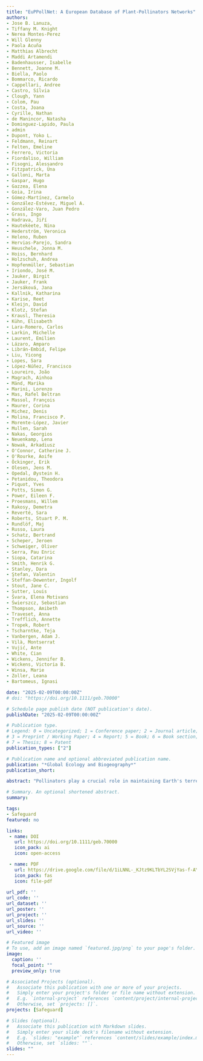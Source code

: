 ```yaml
---
title: "EuPPollNet: A European Database of Plant-Pollinators Networks" 
authors:
- Jose B. Lanuza,
- Tiffany M. Knight
- Nerea Montes-Perez
- Will Glenny
- Paola Acuña
- Matthias Albrecht
- Maddi Artamendi
- Badenhausser, Isabelle
- Bennett, Joanne M.
- Biella, Paolo
- Bommarco, Ricardo
- Cappellari, Andree
- Castro, Sílvia
- Clough, Yann
- Colom, Pau
- Costa, Joana
- Cyrille, Nathan
- de Manincor, Natasha
- Dominguez-Lapido, Paula
- admin
- Dupont, Yoko L.
- Feldmann, Reinart
- Felten, Emeline
- Ferrero, Victoria
- Fiordaliso, William
- Fisogni, Alessandro
- Fitzpatrick, Úna
- Galloni, Marta
- Gaspar, Hugo
- Gazzea, Elena
- Goia, Irina
- Gómez-Martínez, Carmelo
- González-Estévez, Miguel A.
- González-Varo, Juan Pedro
- Grass, Ingo
- Hadrava, Jiří
- Hautekèete, Nina
- Hederström, Veronica
- Heleno, Ruben
- Hervias-Parejo, Sandra
- Heuschele, Jonna M.
- Hoiss, Bernhard
- Holzschuh, Andrea
- Hopfenmüller, Sebastian
- Iriondo, José M.
- Jauker, Birgit
- Jauker, Frank
- Jersáková, Jana
- Kallnik, Katharina
- Karise, Reet
- Kleijn, David
- Klotz, Stefan
- Krausl, Theresia
- Kühn, Elisabeth
- Lara-Romero, Carlos
- Larkin, Michelle
- Laurent, Emilien
- Lázaro, Amparo
- Librán-Embid, Felipe
- Liu, Yicong
- Lopes, Sara
- López-Núñez, Francisco
- Loureiro, João
- Magrach, Ainhoa
- Mänd, Marika
- Marini, Lorenzo
- Mas, Rafel Beltran
- Massol, François
- Maurer, Corina
- Michez, Denis
- Molina, Francisco P.
- Morente-López, Javier
- Mullen, Sarah
- Nakas, Georgios
- Neuenkamp, Lena
- Nowak, Arkadiusz
- O'Connor, Catherine J.
- O'Rourke, Aoife
- Öckinger, Erik
- Olesen, Jens M.
- Opedal, Øystein H.
- Petanidou, Theodora
- Piquot, Yves
- Potts, Simon G.
- Power, Eileen F.
- Proesmans, Willem
- Rakosy, Demetra
- Reverté, Sara
- Roberts, Stuart P. M.
- Rundlöf, Maj
- Russo, Laura
- Schatz, Bertrand
- Scheper, Jeroen
- Schweiger, Oliver
- Serra, Pau Enric
- Siopa, Catarina
- Smith, Henrik G.
- Stanley, Dara
- Ştefan, Valentin
- Steffan-Dewenter, Ingolf
- Stout, Jane C.
- Sutter, Louis
- Švara, Elena Motivans
- Świerszcz, Sebastian
- Thompson, Amibeth
- Traveset, Anna
- Trefflich, Annette
- Tropek, Robert
- Tscharntke, Teja
- Vanbergen, Adam J.
- Vilà, Montserrat
- Vujić, Ante
- White, Cian
- Wickens, Jennifer B.
- Wickens, Victoria B.
- Winsa, Marie
- Zoller, Leana
- Bartomeus, Ignasi

date: "2025-02-09T00:00:00Z"
# doi: "https://doi.org/10.1111/geb.70000"

# Schedule page publish date (NOT publication's date).
publishDate: "2025-02-09T00:00:00Z"

# Publication type.
# Legend: 0 = Uncategorized; 1 = Conference paper; 2 = Journal article;
# 3 = Preprint / Working Paper; 4 = Report; 5 = Book; 6 = Book section;
# 7 = Thesis; 8 = Patent
publication_types: ["2"]

# Publication name and optional abbreviated publication name.
publication: "*Global Ecology and Biogeography*"
publication_short:

abstract: "Pollinators play a crucial role in maintaining Earth's terrestrial biodiversity. However, rapid human-induced environmental changes are compromising the long-term persistence of plant-pollinator interactions. Unfortunately, we lack robust, generalisable data capturing how plant-pollinator communities are structured across space and time. Here, we present the EuPPollNet (European Plant-Pollinator Networks) database, a fully open European-level database containing harmonised taxonomic data on plant-pollinator interactions referenced in both space and time, along with other ecological variables of interest. In addition, we evaluate the taxonomic and sampling coverage of EuPPollNet, and summarise key structural properties in plant-pollinator networks. We believe EuPPollNet will stimulate research to address data gaps in plant-pollinator interactions and guide future efforts in conservation planning. Main Types of Variables Included EuPPollNet contains 1,162,109 interactions between plants and pollinators from 1864 distinct networks, which belong to 52 different studies distributed across 23 European countries. Information about sampling methodology, habitat type, biogeographic region and additional taxonomic rank information (i.e. order, family, genus and species) is also provided. Spatial Location and Grain The database contains 1214 different sampling locations from 13 different natural and anthropogenic habitats that fall in 7 different biogeographic regions. All records are geo-referenced and presented in the World Geodetic System 1984 (WGS84). Time Period and Grain Species interaction data was collected between 2004 and 2021. Major Taxa and Level of Measurement The database contains interaction data at the species level for 94% of the records, including a total of 1411 plant and 2223 pollinator species. The database includes data on 6% of the European species of flowering plants, 34% of bees, 26% of butterflies and 33% of syrphid species at the European level. Software Format The database was built with R and is stored in ?.rds? and ?.csv? formats. Its construction is fully reproducible and can be accessed at: https://doi.org/10.5281/zenodo.14747448."

# Summary. An optional shortened abstract.
summary: 

tags:
- Safeguard
featured: no

links:
 - name: DOI
   url: https://doi.org/10.1111/geb.70000
   icon_pack: ai
   icon: open-access

 - name: PDF
   url: https://drive.google.com/file/d/1iLNNL-_KJtz9KLTbYL2SVjYas-f-AYwY/view?usp=drive_link
   icon_pack: fas
   icon: file-pdf
   
url_pdf: ''
url_code: ''
url_dataset: ''
url_poster: ''
url_project: ''
url_slides: ''
url_source: ''
url_video: ''

# Featured image
# To use, add an image named `featured.jpg/png` to your page's folder. 
image:
  caption: ''
  focal_point: ""
  preview_only: true

# Associated Projects (optional).
#   Associate this publication with one or more of your projects.
#   Simply enter your project's folder or file name without extension.
#   E.g. `internal-project` references `content/project/internal-project/index.md`.
#   Otherwise, set `projects: []`.
projects: [Safeguard]

# Slides (optional).
#   Associate this publication with Markdown slides.
#   Simply enter your slide deck's filename without extension.
#   E.g. `slides: "example"` references `content/slides/example/index.md`.
#   Otherwise, set `slides: ""`.
slides: ""
---
```


